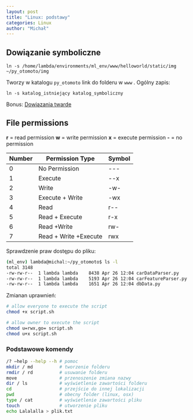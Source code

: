 ```yaml
---
layout: post
title: "Linux: podstawy"
categories: Linux
author: "Michał"
---
```




## Dowiązanie symboliczne

```
ln -s /home/lambda/environments/ml_env/www/helloworld/static/img ~/py_otomoto/img
```

Tworzy w katalogu `py_otomoto` link do folderu w `www` . Ogólny zapis:

```
ln -s katalog_istniejący katalog_symboliczny
```



Bonus: [Dowiązania twarde](https://pl.wikipedia.org/wiki/Dowi%C4%85zanie_twarde)



## File permissions

**r** = read permission
**w** = write permission
**x** = execute permission
 **-** = no permission 



| **Number** | **Permission Type**   | **Symbol** |
| ---------- | --------------------- | ---------- |
| 0          | No Permission         | ---        |
| 1          | Execute               | --x        |
| 2          | Write                 | -w-        |
| 3          | Execute + Write       | -wx        |
| 4          | Read                  | r--        |
| 5          | Read + Execute        | r-x        |
| 6          | Read +Write           | rw-        |
| 7          | Read + Write +Execute | rwx        |

Sprawdzenie praw dostępu do pliku:

```bash
(ml_env) lambda@michal:~/py_otomoto$ ls -l
total 3148
-rw-rw-r--  1 lambda lambda    8438 Apr 26 12:04 carDataParser.py
-rw-rw-r--  1 lambda lambda    5193 Apr 26 12:04 carFeatureParser.py
-rw-rw-r--  1 lambda lambda    1651 Apr 26 12:04 dbData.py

```

Zmianan uprawnień:

```bash
# allow everyone to execute the script
chmod +x script.sh

# allow owner to execute the script
chmod u=rwx,go= script.sh
chmod u+x script.sh
```

### Podstawowe komendy

```bash
/? –help --help --h # pomoc
mkdir / md 			# tworzenie folderu
rmdir / rd 			# usuwanie folderu
move 				# przenoszenie zmiana nazwy
dir / ls 			# wyświetlenie zawartości folderu
cd 					# przejście do innej lokalizacji
pwd 				# obecny folder (linux, osx)
type / cat 			# wyświetlenie zawartości pliku
touch 				# utworzenie pliku
echo Lalalalla > plik.txt
```